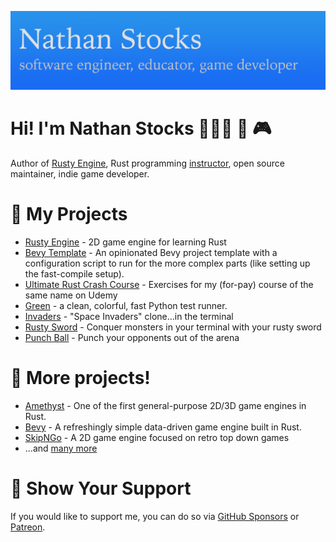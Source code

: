 ![Nathan Stocks - software engineer, educator, game developer](./img/GitHubReadmeBanner.png)

# Hi! I'm Nathan Stocks 👨🏻‍💻 👾 🎮 
Author of [Rusty Engine], Rust programming [instructor], open source maintainer, indie game developer. 

# 🚀 My Projects 

- [Rusty Engine] - 2D game engine for learning Rust
- [Bevy Template] - An opinionated Bevy project template with a configuration script to run for the more complex parts (like setting up the fast-compile setup).
- [Ultimate Rust Crash Course] - Exercises for my (for-pay) course of the same name on Udemy
- [Green] - a clean, colorful, fast Python test runner.
- [Invaders] - "Space Invaders" clone...in the terminal
- [Rusty Sword] - Conquer monsters in your terminal with your rusty sword
- [Punch Ball] - Punch your opponents out of the arena

# 🚟 More projects! 
- [Amethyst] - One of the first general-purpose 2D/3D game engines in Rust.
- [Bevy] - A refreshingly simple data-driven game engine built in Rust.
- [SkipNGo] -  A 2D game engine focused on retro top down games
- ...and [many more]

# 💖 Show Your Support 

If you would like to support me, you can do so via [GitHub Sponsors] or [Patreon].

[Amethyst]: https://amethyst.rs/
[Bevy Template]: https://github.com/cleancut/bevy_template
[Bevy]: https://bevyengine.org/
[Green]: https://github.com/CleanCut/green
[Rusty Engine]: https://github.com/CleanCut/rusty_engine
[many more]: https://github.com/pulls?q=is%3Amerged+is%3Apr+author%3Acleancut+archived%3Afalse+
[Invaders]: https://github.com/CleanCut/invaders/
[Python]: https://www.python.org/
[Rust]: https://rust-lang.org/
[Ultimate Rust Crash Course]: https://github.com/CleanCut/ultimate_rust_crash_course/
[Punch Ball]: https://github.com/CleanCut/punchball
[Rusty Sword]: https://github.com/CleanCut/rusty_sword/
[SkipNGo]: https://github.com/katharostech/skipngo
[Patreon]: https://www.patreon.com/nathanstocks
[instructor]: https://agileperception.com
[GitHub Sponsors]: https://github.com/sponsors/CleanCut
